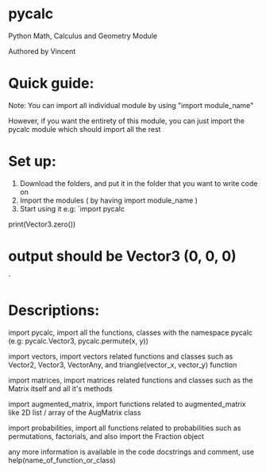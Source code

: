 # pycalc

 Python Math, Calculus and Geometry Module

Authored by Vincent

# Quick guide:

Note: You can import all individual module by using "import module_name"

However, if you want the entirety of this module, you can just import the pycalc module which should import all the rest

# Set up:

1. Download the folders, and put it in the folder that you want to write code on
2. Import the modules ( by having import module_name )
3. Start using it
 e.g: 
 `import pycalc
  
  print(Vector3.zero())
  # output should be Vector3 (0, 0, 0)
 `

# Descriptions:

import pycalc, import all the functions, classes with the namespace pycalc (e.g: pycalc.Vector3, pycalc.permute(x, y))

import vectors, import vectors related functions and classes such as Vector2, Vector3, VectorAny, and triangle(vector_x, vector_y) function

import matrices, import matrices related functions and classes such as the Matrix itself and all it's methods

import augmented_matrix, import functions related to augmented_matrix like 2D list / array of the AugMatrix class

import probabilities, import all functions related to probabilities such as permutations, factorials, and also import the Fraction object

any more information is available in the code docstrings and comment, use help(name_of_function_or_class)
